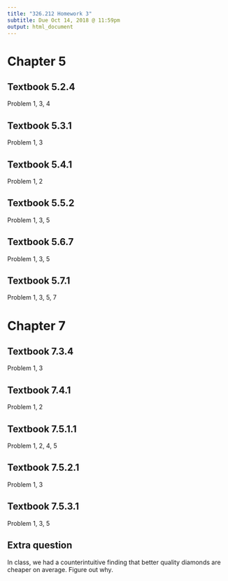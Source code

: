 ```yaml
---
title: "326.212 Homework 3"
subtitle: Due Oct 14, 2018 @ 11:59pm
output: html_document
---
```


# Chapter 5

## Textbook 5.2.4

Problem	1, 3, 4

## Textbook 5.3.1

Problem	1, 3

## Textbook 5.4.1

Problem 1, 2

## Textbook 5.5.2

Problem 1, 3, 5

## Textbook 5.6.7

Problem	1, 3, 5

## Textbook 5.7.1

Problem	1, 3, 5, 7

# Chapter 7

## Textbook 7.3.4

Problem 1, 3

## Textbook 7.4.1

Problem 1, 2

## Textbook 7.5.1.1

Problem 1, 2, 4, 5

## Textbook 7.5.2.1

Problem 1, 3

## Textbook 7.5.3.1

Problem 1, 3, 5

## Extra question

In class, we had a counterintuitive finding that better quality diamonds are cheaper on average. Figure out why.


